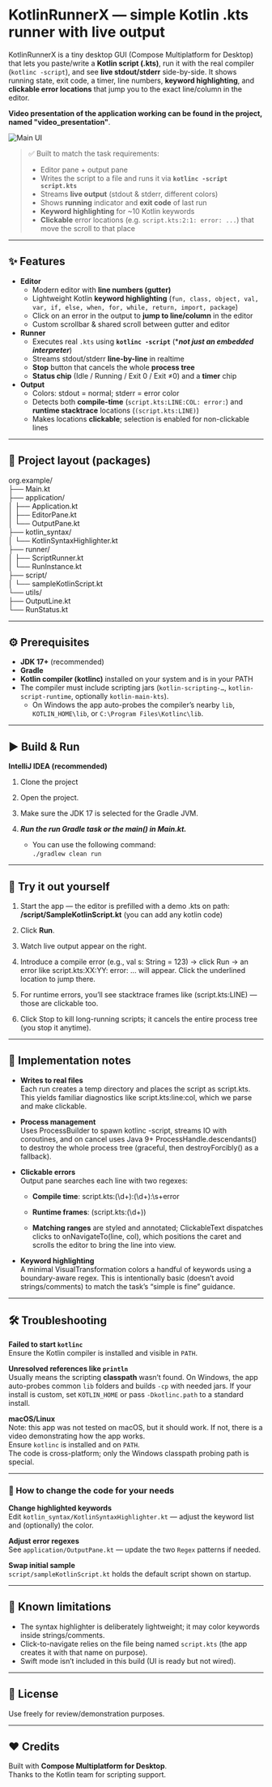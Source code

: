 # KotlinRunnerX — simple Kotlin **.kts** runner with live output

KotlinRunnerX is a tiny desktop GUI (Compose Multiplatform for Desktop) that lets you paste/write a **Kotlin script (.kts)**, run it with the real compiler (`kotlinc -script`), and see **live stdout/stderr** side-by-side. It shows running state, exit code, a timer, line numbers, **keyword highlighting**, and **clickable error locations** that jump you to the exact line/column in the editor.    
    
**Video presentation of the application working can be found in the project, named "video_presentation"**.

![Main UI](src/main/resources/img.png)    

> ✅ Built to match the task requirements:
> - Editor pane + output pane
> - Writes the script to a file and runs it via **`kotlinc -script script.kts`**
> - Streams **live output** (stdout & stderr, different colors)
> - Shows **running** indicator and **exit code** of last run
> - **Keyword highlighting** for ~10 Kotlin keywords
> - **Clickable** error locations (e.g. `script.kts:2:1: error: ...`) that move the scroll to that place

---

## ✨ Features

- **Editor**
    - Modern editor with **line numbers (gutter)**
    - Lightweight Kotlin **keyword highlighting** (`fun, class, object, val, var, if, else, when, for, while, return, import, package`)
    - Click on an error in the output to **jump to line/column** in the editor
    - Custom scrollbar & shared scroll between gutter and editor
- **Runner**
    - Executes real `.kts` using **`kotlinc -script`** (****not just an embedded interpreter***)
    - Streams stdout/stderr **line-by-line** in realtime
    - **Stop** button that cancels the whole **process tree**
    - **Status chip** (Idle / Running / Exit 0 / Exit ≠0) and a **timer** chip
- **Output**
    - Colors: stdout = normal; stderr = error color
    - Detects both **compile-time** (`script.kts:LINE:COL: error:`) and **runtime stacktrace** locations (`(script.kts:LINE)`)
    - Makes locations **clickable**; selection is enabled for non-clickable lines

---


## 🧱 Project layout (packages)
org.example/        
├── Main.kt     
├── application/        
│   ├── Application.kt      
│   ├── EditorPane.kt       
│   └── OutputPane.kt       
├── kotlin_syntax/      
│   └── KotlinSyntaxHighlighter.kt      
├── runner/     
│   ├── ScriptRunner.kt     
│   └── RunInstance.kt      
├── script/     
│   └── sampleKotlinScript.kt       
└── utils/      
├── OutputLine.kt   
└── RunStatus.kt        

---

## ⚙️ Prerequisites

- **JDK 17+** (recommended)
- **Gradle** 
- **Kotlin compiler (kotlinc)** installed on your system and is in your PATH
- The compiler must include scripting jars (`kotlin-scripting-…`, `kotlin-script-runtime`, optionally `kotlin-main-kts`).
    - On Windows the app auto-probes the compiler’s nearby `lib`, `KOTLIN_HOME\lib`, or `C:\Program Files\Kotlinc\lib`.


---

## ▶️ Build & Run
**IntelliJ IDEA (recommended)**

1. Clone the project
2. Open the project.
2. Make sure the JDK 17 is selected for the Gradle JVM.
3. ***Run the run Gradle task or the main() in Main.kt.***

   - You can use the following command:     
   `./gradlew clean run`


---

## 🧪 Try it out yourself

1. Start the app — the editor is prefilled with a demo .kts on path: **/script/SampleKotlinScript.kt** (you can add any kotlin code)

2. Click **Run**.

3. Watch live output appear on the right.

4. Introduce a compile error (e.g., val s: String = 123) → click Run → an error like
script.kts:XX:YY: error: ... will appear. Click the underlined location to jump there.

5. For runtime errors, you’ll see stacktrace frames like (script.kts:LINE) — those are clickable too.

6. Click Stop to kill long-running scripts; it cancels the entire process tree (you stop it anytime).

---

## 🧰 Implementation notes

- **Writes to real files**  
Each run creates a temp directory and places the script as script.kts. This yields familiar diagnostics like script.kts:line:col, which we parse and make clickable.
    

- **Process management**  
Uses ProcessBuilder to spawn kotlinc -script, streams IO with coroutines, and on cancel uses Java 9+ ProcessHandle.descendants() to destroy the whole process tree (graceful, then destroyForcibly() as a fallback).

    
- **Clickable errors**    
Output pane searches each line with two regexes:
    
  - **Compile time**: script.kts:(\d+):(\d+):\s+error

  - **Runtime frames**: \(script\.kts:(\d+)\)

  - **Matching ranges** are styled and annotated; ClickableText dispatches clicks to onNavigateTo(line, col), which positions the caret and scrolls the editor to bring the line into view.

    
- **Keyword highlighting**    
A minimal VisualTransformation colors a handful of keywords using a boundary-aware regex. This is intentionally basic (doesn’t avoid strings/comments) to match the task’s “simple is fine” guidance.


---
## 🛠 Troubleshooting

**Failed to start `kotlinc`**  
Ensure the Kotlin compiler is installed and visible in `PATH`.

**Unresolved references like `println`**  
Usually means the scripting **classpath** wasn’t found. On Windows, the app auto-probes common `lib` folders and builds `-cp` with needed jars. If your install is custom, set `KOTLIN_HOME` or pass `-Dkotlinc.path` to a standard install.


**macOS/Linux**  
Note: this app was not tested on macOS, but it should work. If not, there is a video demonstrating how the app works.  
Ensure `kotlinc` is installed and on `PATH`.    
The code is cross-platform; only the Windows classpath probing path is special.

---

### 🧩 How to change the code for your needs

**Change highlighted keywords**  
Edit `kotlin_syntax/KotlinSyntaxHighlighter.kt` — adjust the keyword list and (optionally) the color.

**Adjust error regexes**  
See `application/OutputPane.kt` — update the two `Regex` patterns if needed.

**Swap initial sample**  
`script/sampleKotlinScript.kt` holds the default script shown on startup.

---

## 🚧 Known limitations

- The syntax highlighter is deliberately lightweight; it may color keywords inside strings/comments.
- Click-to-navigate relies on the file being named `script.kts` (the app creates it with that name on purpose).
- Swift mode isn’t included in this build (UI is ready but not wired).

---

## 📜 License

Use freely for review/demonstration purposes.

---

## ❤️ Credits

Built with **Compose Multiplatform for Desktop**.  
Thanks to the Kotlin team for scripting support.
